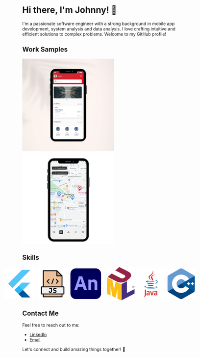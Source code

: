 # Hi there, I'm Johnny! 👋

I'm a passionate software engineer with a strong background in mobile app development, system analysis and data analysis. I love crafting intuitive and efficient solutions to complex problems. Welcome to my GitHub profile!

## Work Samples

  <img src="https://raw.githubusercontent.com/johnykoudsi/johnykoudsi/main/images/Go Resume.png" alt="Flutter" width="300" height="300">
  <img src="https://raw.githubusercontent.com/johnykoudsi/johnykoudsi/main/images/Nostra Casa.png" alt="Flutter" width="300" height="300">


## Skills

<div style="display: flex; justify-content: center; align-items: center;">
  <img src="https://raw.githubusercontent.com/johnykoudsi/johnykoudsi/main/images/flutter.png" alt="Flutter" width="100" height="100">
  &nbsp;&nbsp;
  <img src="https://raw.githubusercontent.com/johnykoudsi/johnykoudsi/main/images/js.png" alt="Javascript" width="100" height="100">
  &nbsp;&nbsp;
  <img src="https://raw.githubusercontent.com/johnykoudsi/johnykoudsi/main/images/adobe.png" alt="adobe animate" width="100" height="100">
  &nbsp;&nbsp;&nbsp;&nbsp;&nbsp;
  <img src="https://raw.githubusercontent.com/johnykoudsi/johnykoudsi/main/images/UM.png" alt="UML" width="100" height="110">
   &nbsp;
    <img src="https://raw.githubusercontent.com/johnykoudsi/johnykoudsi/main/images/java.png" alt="Java" width="100" height="100">
  &nbsp;
    <img src="https://raw.githubusercontent.com/johnykoudsi/johnykoudsi/main/images/C++.png" alt="C++" width="100" height="100">
</div>



## Contact Me

Feel free to reach out to me:

- [LinkedIn](https://www.linkedin.com/in/johny-koudsi-3a66b2239)
- [Email](johnykodsy@gmail.com)

Let's connect and build amazing things together! 🚀
